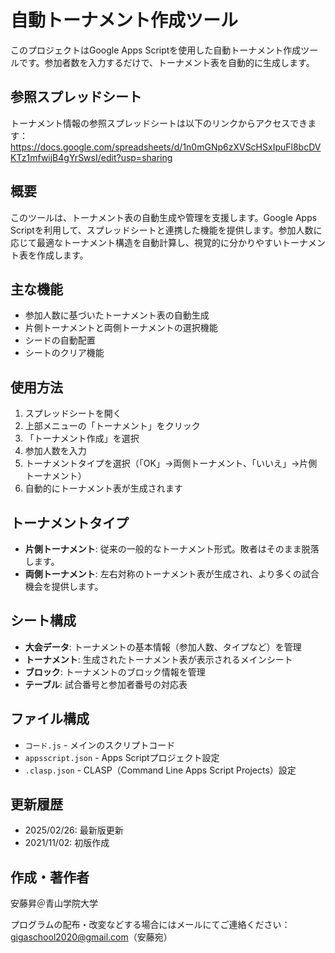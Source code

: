# 自動トーナメント作成ツール

このプロジェクトはGoogle Apps Scriptを使用した自動トーナメント作成ツールです。参加者数を入力するだけで、トーナメント表を自動的に生成します。

## 参照スプレッドシート

トーナメント情報の参照スプレッドシートは以下のリンクからアクセスできます：
https://docs.google.com/spreadsheets/d/1n0mGNp6zXVScHSxIpuFl8bcDVKTz1mfwijB4gYrSwsI/edit?usp=sharing

## 概要

このツールは、トーナメント表の自動生成や管理を支援します。Google Apps Scriptを利用して、スプレッドシートと連携した機能を提供します。参加人数に応じて最適なトーナメント構造を自動計算し、視覚的に分かりやすいトーナメント表を作成します。

## 主な機能

- 参加人数に基づいたトーナメント表の自動生成
- 片側トーナメントと両側トーナメントの選択機能
- シードの自動配置
- シートのクリア機能

## 使用方法

1. スプレッドシートを開く
2. 上部メニューの「トーナメント」をクリック
3. 「トーナメント作成」を選択
4. 参加人数を入力
5. トーナメントタイプを選択（「OK」→両側トーナメント、「いいえ」→片側トーナメント）
6. 自動的にトーナメント表が生成されます

## トーナメントタイプ

- **片側トーナメント**: 従来の一般的なトーナメント形式。敗者はそのまま脱落します。
- **両側トーナメント**: 左右対称のトーナメント表が生成され、より多くの試合機会を提供します。

## シート構成

- **大会データ**: トーナメントの基本情報（参加人数、タイプなど）を管理
- **トーナメント**: 生成されたトーナメント表が表示されるメインシート
- **ブロック**: トーナメントのブロック情報を管理
- **テーブル**: 試合番号と参加者番号の対応表

## ファイル構成

- `コード.js` - メインのスクリプトコード
- `appsscript.json` - Apps Scriptプロジェクト設定
- `.clasp.json` - CLASP（Command Line Apps Script Projects）設定

## 更新履歴

- 2025/02/26: 最新版更新
- 2021/11/02: 初版作成

## 作成・著作者

安藤昇＠青山学院大学

プログラムの配布・改変などする場合にはメールにてご連絡ください：
gigaschool2020@gmail.com（安藤宛）
